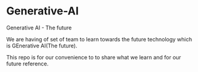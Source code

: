 # Generative-AI
Generative AI - The future

We are having of set of team to learn towards the future technology which is GEnerative AI(The future).

This repo is for our convenience to to share what we learn and for our future reference.
